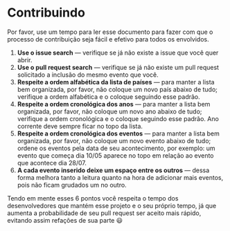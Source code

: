 # Contribuindo
Por favor, use um tempo para ler esse documento para fazer com que o processo de contribuição seja fácil e efetivo para todos os envolvidos.

1. **Use o issue search** &mdash; verifique se já não existe a issue que você quer abrir.
2. **Use o pull request search** &mdash; verifique se já não existe um pull request solicitado a inclusão do mesmo evento que você.
3. **Respeite a ordem alfabética da lista de países** &mdash; para manter a lista bem organizada, por favor, não coloque um novo país abaixo de tudo; verifique a ordem alfabética e o coloque seguindo esse padrão.
4. **Respeite a ordem cronológica dos anos** &mdash; para manter a lista bem organizada, por favor, não coloque um novo ano abaixo de tudo; verifique a ordem cronológica e o coloque seguindo esse padrão. Ano corrente deve sempre ficar no topo da lista.
5. **Respeite a ordem cronológica dos eventos** &mdash; para manter a lista bem organizada, por favor, não coloque um novo evento abaixo de tudo; ordene os eventos pela data de seu acontecimento, por exemplo: um evento que começa dia 10/05 aparece no topo em relação ao evento que acontece dia 28/07.
6. **A cada evento inserido deixe um espaço entre os outros** &mdash;  dessa forma melhora tanto a leitura quanto na hora de adicionar mais eventos, pois não ficam grudados um no outro.

Tendo em mente esses 6 pontos você respeita o tempo dos desenvolvedores que mantém esse projeto e o seu próprio tempo, já que aumenta a probabilidade de seu pull request ser aceito mais rápido, evitando assim refações de sua parte :smiley:
